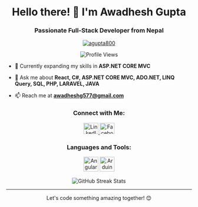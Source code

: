 <h1 align="center">Hello there! 👋 I'm Awadhesh Gupta</h1>
<h3 align="center">Passionate Full-Stack Developer from Nepal</h3>

<p align="center">
  <a href="https://github.com/ryo-ma/github-profile-trophy">
    <img src="https://github-profile-trophy.vercel.app/?username=agupta800" alt="agupta800" />
  </a>
</p>

<!-- Add the profile views counter -->

<p align="center">
  <img src="https://komarev.com/ghpvc/?username=agupta800" alt="Profile Views" />
</p>

- 🌱 Currently expanding my skills in **ASP.NET CORE MVC**

- 💬 Ask me about **React, C#, ASP.NET CORE MVC, ADO.NET, LINQ Query, SQL, PHP, LARAVEL, JAVA**

- 📫 Reach me at **awadheshg577@gmail.com**

<h3 align="center">Connect with Me:</h3>
<p align="center">
  <a href="https://www.linkedin.com/in/awadhesh-gupta-b229ba21a/" target="blank">
    <img src="https://raw.githubusercontent.com/rahuldkjain/github-profile-readme-generator/master/src/images/icons/Social/linked-in-alt.svg" alt="LinkedIn" height="30" width="40" />
  </a>
  <a href="https://fb.com/awadhesh.gupta.754918" target="blank">
    <img src="https://raw.githubusercontent.com/rahuldkjain/github-profile-readme-generator/master/src/images/icons/Social/facebook.svg" alt="Facebook" height="30" width="40" />
  </a>
</p>

<h3 align="center">Languages and Tools:</h3>
<p align="center">
  <img src="https://angular.io/assets/images/logos/angular/angular.svg" alt="Angular" width="40" height="40"/>
  <img src="https://cdn.worldvectorlogo.com/logos/arduino-1.svg" alt="Arduino" width="40" height="40"/>
  <!-- Add more icons for your languages and tools here -->
</p>

<p align="center">
  <img align="center" src="https://github-readme-streak-stats.herokuapp.com/?user=agupta800" alt="GitHub Streak Stats" />
</p>

---

<p align="center">Let's code something amazing together! 😊</p>
